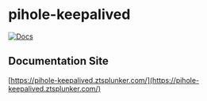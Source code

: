 # pihole-keepalived

[![Docs](https://github.com/ZachChristensen28/pihole-keepalived/actions/workflows/ci.yml/badge.svg)](https://pihole-keepalived.ztsplunker.com/)

## Documentation Site

[https://pihole-keepalived.ztsplunker.com/](https://pihole-keepalived.ztsplunker.com/)
